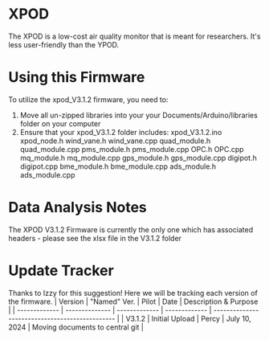 # XPOD
The XPOD is a low-cost air quality monitor that is meant for researchers. It's less user-friendly than the YPOD.

# Using this Firmware
To utilize the xpod_V3.1.2 firmware, you need to:
1. Move all un-zipped libraries into your your Documents/Arduino/libraries folder on your computer
2. Ensure that your xpod_V3.1.2 folder includes:
	xpod_V3.1.2.ino
	xpod_node.h
	wind_vane.h
	wind_vane.cpp
	quad_module.h
	quad_module.cpp
	pms_module.h
	pms_module.cpp
	OPC.h
	OPC.cpp
	mq_module.h
	mq_module.cpp
	gps_module.h
	gps_module.cpp
	digipot.h
	digipot.cpp
	bme_module.h
	bme_module.cpp
	ads_module.h
	ads_module.cpp

# Data Analysis Notes
The XPOD V3.1.2 Firmware is currently the only one which has associated headers - please see the xlsx file in the V3.1.2 folder

# Update Tracker
Thanks to Izzy for this suggestion! Here we will be tracking each version of the firmware.
| Version       | "Named" Ver.   | Pilot         | Date               | Description & Purpose                		|
| ------------- | -------------- | ------------- | -------------      | ----------------------------------------------- |
| V3.1.2    	| Initial Upload | Percy         | July 10, 2024      | Moving documents to central git		     	|
